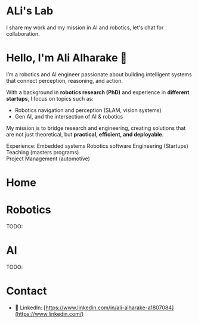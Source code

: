 # ALi's Lab

I share my work and my mission in AI and robotics, let's chat for collaboration. 


# Hello, I'm Ali Alharake 👋

I’m a robotics and AI engineer passionate about building intelligent systems that connect perception, reasoning, and action.  

With a background in **robotics research (PhD)** and experience in **different startups**, I focus on topics such as:
- Robotics navigation and perception (SLAM, vision systems)
- Gen AI, and the intersection of AI & robotics 

My mission is to bridge research and engineering, creating solutions that are not just theoretical, but **practical, efficient, and deployable**.  

Experience: 
Embedded systems
Robotics
software Engineering (Startups) 
Teaching (masters programs)  
Project Management (automotive)



# Home 



# Robotics 
TODO: 


# AI 
TODO: 


# Contact
- 🔗 LinkedIn: [https://www.linkedin.com/in/ali-alharake-a1807084](https://www.linkedin.com/)  




